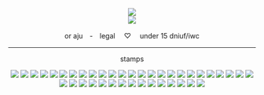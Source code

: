 <div align="center"> <img src="https://media.discordapp.net/attachments/1257493591278882851/1374686543830323254/Untitled629_20250521105439.png?ex=687ac25c&is=687970dc&hm=627a8e867d4065421d9efbd753dee113edb2fab639dd4195438486af508d8a52&=&format=webp&quality=lossless&width=873&height=655"> </div>
<div align=center> <img src=https://64.media.tumblr.com/3ee18f6df0d7a8e843247cc36642d917/69fed47ada12fa7d-f9/s100x200/9220795eada395b1a47ed099ad84551e8dc3f093.gifv> </div>
<p align=center> or aju　-　legal　 ♡　 under 15 dniuf/iwc    </p>
<hr>
<p align="center"> stamps </p>
<div align="center"> <img src="https://64.media.tumblr.com/841696e8b359cd2a14df8a696a9ce011/653861ef79d7c771-55/s100x200/bde8d51d7e5a862040ce51b116907a688a9cd69e.pnj"> <img src="https://64.media.tumblr.com/43a52910edb50c8d1d3a5e3b93ac1798/50e498425eab268f-53/s100x200/65fdb07e17f3776b39e01d1e62b5dc9fab014b3b.jpg"> <img src="https://64.media.tumblr.com/b054ec7fd2c8a7efd3aec4a518b02863/59d306c2479a99fa-70/s100x200/1eb09ede7d57fe77ca253bc8e6d141a8c966b01a.gifv"> <img src="https://64.media.tumblr.com/f7f86603e8c01b63b8fa9c5ec72eee9d/72aedd35616e9cfe-79/s100x200/c1a129be14c86ae2bb17efc6505a68f2e0c9d57e.gifv"> <img src="https://64.media.tumblr.com/62df32c89341d5c5b0e4911bdcd005c0/6734a647c2e882b7-1a/s100x200/ab487c5a65dd4c3e9097fceb1a6ae90d4f1e546e.jpg"> <img src="https://64.media.tumblr.com/b90008f803e3e6a2d74eea20c4921015/8b6f19b5a3832b3c-52/s100x200/6ee0284b18a2e887f927fd3f6dcbc88d11353954.gifv"> <img src="https://64.media.tumblr.com/5767c7b67668b787042de9188b2955c4/4b9e098e1753b2dc-0b/s100x200/90ea8e46ece4a4beee89bc1d0321caebdb3e6296.pnj"> <img src="https://64.media.tumblr.com/7a0f9ed7ac2cbba59bcb7595a8d32c9d/fd2b6afda5f5f219-e2/s100x200/7d983cf1a0b89058f8b304bf051b9cf84776f2f9.gifv"> <img src="https://64.media.tumblr.com/cc56169b1bc8ce1664c04ea40392a0e9/c59909b8c6c27503-65/s100x200/40d5b7c45b8f1a3625d3e13d0d1215caa35d0301.pnj"> <img src="https://64.media.tumblr.com/f5269d8616af4dcf6048b155e9a9f3a3/3d80be896f3a3b56-60/s100x200/a644edd1fb33f5671d9b24973356dd3190c1c65a.pnj"> <img src="https://64.media.tumblr.com/880e42ccb810be175172c2cb0f03f3cf/d92baee308f0ed00-2c/s100x200/98473a9444976f1eeddf8c868a07f9a2c10b419c.pnj"> <img src="https://64.media.tumblr.com/4f321c23c4b3c5698fcadaffe5ebe0fc/765e5504f61f6abe-f7/s100x200/13db8d1bb601cacaee03ca14accbd0907707f360.pnj"> <img src="https://64.media.tumblr.com/537cf49bff4c501d2a88a2e2f1b189c3/e8c9a5af56d6e4bf-8c/s100x200/9553104265eb064b29c743b5b9e886f936aaa82a.pnj"> <img src="https://64.media.tumblr.com/2fd660965129bc626d8ce3cea9dc2e57/9c425e57d5b60156-fd/s100x200/33e29307e61b7294f0dd81f498747ac6ca10f87a.gifv"> <img src="https://64.media.tumblr.com/9a0694cc6c6d8b4cfcaef09896bfcc84/16839d082c7a9b23-99/s100x200/3c61e2f9108554678fab754023ae0f0a237a64af.pnj"> <img src="https://64.media.tumblr.com/65b38318b42b095f7a6e81563f2f0f6c/5af46813f2d2c34b-4e/s100x200/97aad852a17c5b0dc89fe8ea8d15eacc2c58d635.pnj"> <img src="https://64.media.tumblr.com/2bae073226d52afe49c59ecce6b13ee6/5af46813f2d2c34b-0e/s100x200/ac3c6c5d7fbf691b4b4b41809f863f8abca37a57.pnj"> <img src="https://64.media.tumblr.com/ebe46c5b5c736498a165555df3669c09/4827596479ad62ca-14/s100x200/19e7b3aa702324878f8b683f27aad88d64d67712.pnj"> <img src="https://64.media.tumblr.com/37930f811d1980b053edd422577e6f66/3d6fa7ae1a1fe5f0-ce/s100x200/cdd4c3b98d77ea2d71a6ea6dd96bddd55adcaee5.pnj"> <img src="https://64.media.tumblr.com/df13b0eda8597d75f76645bca77bb7f3/7ebfc35f60f3bef0-f0/s100x200/7e0e86b5acdac957807cc1187fe88c9cf0f437fd.pnj"> <img src="https://64.media.tumblr.com/46575ec78d29a29963368b00e72fcde2/412f2f9817a0cadc-52/s100x200/c1ef8925fb2ed8593c2db3eab5a13e784c02a04b.pnj"> <img src="https://64.media.tumblr.com/47ad2c4d76a298c3b2a5e922880df4de/4772d8fa236ee262-89/s100x200/602c93c88392835f8b52416c19e471539484644f.gifv"> <img src="https://64.media.tumblr.com/8a1a63fd27fcfeef90dc05d817623095/050b1064c6f1ba59-6b/s100x200/464910b2d57c51460442dd8516c8b7d96e7c2899.pnj"> <img src="https://64.media.tumblr.com/1fd88973b026210073229f0cc829ee17/b7673bb31ca42af9-3d/s100x200/3a5bd7ac0473e3d58103f92c9454a1ef9760102c.pnj"> <img src="https://64.media.tumblr.com/2aee0d24d1be97f8bff486cc9781cf62/69fed47ada12fa7d-42/s100x200/d8842912241a12f8f9c355c3f22874a128ad4065.gifv"> <img src="https://64.media.tumblr.com/c8a8425bb2d032841b803256409cf914/0a17306a076752ae-06/s100x200/aa943ad9cc51384cc13b85b21fe60bdd3041b2c3.gifv"> <img src="https://64.media.tumblr.com/0bd078b0ca6c51b129f7a13048c083af/50e498425eab268f-e3/s100x200/a4afdb3a60150503fb390b396502b1b12ba1c471.jpg"> <img src="https://64.media.tumblr.com/9de984149a5590bb883c77331ac80e96/d757f69c2268805f-62/s100x200/940c31cbebec78112177bbe1d2a6bc4db50d6ae2.gifv"> <img src="https://64.media.tumblr.com/38085d957605db2d930138ab07753371/45f16e4c5ce975b9-f8/s100x200/538165dc2b9929bff8f041cb80348e68cf0bd976.gifv"> <img src="https://64.media.tumblr.com/e68bffee8317600e8407b91cba259a30/fa99a8b1f7ad142a-8a/s250x400/eb071703aef9c79de90df362ae75dd965ca2429f.pnj"> <img src="https://64.media.tumblr.com/e61e5ee425047ab597654daf598dea14/15652ca6c31a2f70-65/s250x400/033cf1b77a8d7d2703bcde9135a516d055746c17.pnj"> <img src="https://64.media.tumblr.com/2da5c1368fb4fa757e3e7140cef368cd/0d402fd72dfda227-2c/s250x400/e1ca8eb958fc6eab645bdb1f749af2af868eea7f.gifv"> <img src="https://64.media.tumblr.com/dbbcf0c9917c94bfd4b81950eca1e40c/2e885d34af7d2886-74/s100x200/8b51ddef6224d01ed5d63cc1804b922dfa584423.pnj"> <img src="https://64.media.tumblr.com/844652d1cf8d2c0fab25d6dd0c199452/473928ea48888009-d1/s100x200/e713bd7fe02ec050ecd9cda77e85c0378864a3ee.jpg"> <img src="https://64.media.tumblr.com/bbc664d46fe304167a92e3484efe3af9/2e885d34af7d2886-ca/s100x200/cf13c8dfb5e73ae65bc360728d3fdecd069de191.gifv"> <img src="https://64.media.tumblr.com/5e29d6f3984d6d4d29d0ae034a102db4/0c88fac5502dfd6c-37/s100x200/8cd170a22990eb4b9c02c0768d7caa4cd23e123d.gifv"> <img src="https://64.media.tumblr.com/86a2bf37c5bf89ea6101dc7e3f3d9582/b1afa89316b5a0f6-31/s250x400/6f92f56db76a18a9548ec196e8169a3d1e1884be.gifv"> <img src="https://64.media.tumblr.com/45634051d49006c2b810eb3c7d5111da/4b9e098e1753b2dc-95/s100x200/b682be69d37fd45d67bb796956a11a2aff0986c2.pnj"> <img src="https://64.media.tumblr.com/7a4bb48143a15db7b092ce726c693d30/950e48aa73299075-b7/s100x200/2762f94dab8051c60481934fd2fb697512b8cd3e.gifv"> <img src="https://64.media.tumblr.com/1030d0c10375fe5c7f5acb9c71ea27ba/79d8b316934d24c3-fa/s100x200/127aeb3230d32c7d9e11a35e71a7953cc1bbb8a1.gifv"> </div>
